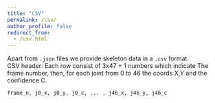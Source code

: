 ```yaml
---
title: "CSV"
permalink: /csv/
author_profile: false
redirect_from:
  - /csv.html
---
```

Apart from `.json` files we provide skeleton data in a `.csv` format.  
CSV header:
Each row consist of 3x47 + 1 numbers which indicate
The frame number, then, for each joint from 0 to 46 the coords X,Y and the confidence C.
```
frame_n, j0_x, j0_y, j0_c, ... , j46_x, j46_y, j46_c
```


